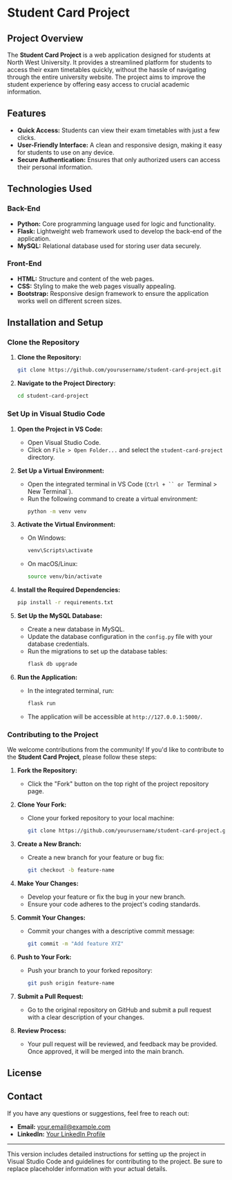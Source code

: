 

# Student Card Project

## Project Overview

The **Student Card Project** is a web application designed for students at North West University. It provides a streamlined platform for students to access their exam timetables quickly, without the hassle of navigating through the entire university website. The project aims to improve the student experience by offering easy access to crucial academic information.

## Features

- **Quick Access:** Students can view their exam timetables with just a few clicks.
- **User-Friendly Interface:** A clean and responsive design, making it easy for students to use on any device.
- **Secure Authentication:** Ensures that only authorized users can access their personal information.

## Technologies Used

### Back-End
- **Python:** Core programming language used for logic and functionality.
- **Flask:** Lightweight web framework used to develop the back-end of the application.
- **MySQL:** Relational database used for storing user data securely.

### Front-End
- **HTML:** Structure and content of the web pages.
- **CSS:** Styling to make the web pages visually appealing.
- **Bootstrap:** Responsive design framework to ensure the application works well on different screen sizes.

## Installation and Setup

### Clone the Repository

1. **Clone the Repository:**
   ```bash
   git clone https://github.com/yourusername/student-card-project.git
   ```

2. **Navigate to the Project Directory:**
   ```bash
   cd student-card-project
   ```

### Set Up in Visual Studio Code

1. **Open the Project in VS Code:**
   - Open Visual Studio Code.
   - Click on `File > Open Folder...` and select the `student-card-project` directory.

2. **Set Up a Virtual Environment:**
   - Open the integrated terminal in VS Code (`Ctrl + `` or `Terminal > New Terminal`).
   - Run the following command to create a virtual environment:
     ```bash
     python -m venv venv
     ```

3. **Activate the Virtual Environment:**
   - On Windows:
     ```bash
     venv\Scripts\activate
     ```
   - On macOS/Linux:
     ```bash
     source venv/bin/activate
     ```

4. **Install the Required Dependencies:**
   ```bash
   pip install -r requirements.txt
   ```

5. **Set Up the MySQL Database:**
   - Create a new database in MySQL.
   - Update the database configuration in the `config.py` file with your database credentials.
   - Run the migrations to set up the database tables:
     ```bash
     flask db upgrade
     ```

6. **Run the Application:**
   - In the integrated terminal, run:
     ```bash
     flask run
     ```
   - The application will be accessible at `http://127.0.0.1:5000/`.

### Contributing to the Project

We welcome contributions from the community! If you'd like to contribute to the **Student Card Project**, please follow these steps:

1. **Fork the Repository:**
   - Click the "Fork" button on the top right of the project repository page.

2. **Clone Your Fork:**
   - Clone your forked repository to your local machine:
     ```bash
     git clone https://github.com/yourusername/student-card-project.git
     ```

3. **Create a New Branch:**
   - Create a new branch for your feature or bug fix:
     ```bash
     git checkout -b feature-name
     ```

4. **Make Your Changes:**
   - Develop your feature or fix the bug in your new branch.
   - Ensure your code adheres to the project's coding standards.

5. **Commit Your Changes:**
   - Commit your changes with a descriptive commit message:
     ```bash
     git commit -m "Add feature XYZ"
     ```

6. **Push to Your Fork:**
   - Push your branch to your forked repository:
     ```bash
     git push origin feature-name
     ```

7. **Submit a Pull Request:**
   - Go to the original repository on GitHub and submit a pull request with a clear description of your changes.

8. **Review Process:**
   - Your pull request will be reviewed, and feedback may be provided. Once approved, it will be merged into the main branch.

## License




## Contact

If you have any questions or suggestions, feel free to reach out:

- **Email:** [your.email@example.com](matidza.mukwevho.z@gmail.com)
- **LinkedIn:** [Your LinkedIn Profile](https://www.linkedin.com/in/muwevho-m-z/)

---

This version includes detailed instructions for setting up the project in Visual Studio Code and guidelines for contributing to the project. Be sure to replace placeholder information with your actual details.
